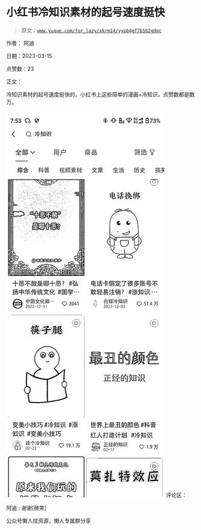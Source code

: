 # 小红书冷知识素材的起号速度挺快

> 原文：[`www.yuque.com/for_lazy/xkrm14/yypb4gf7b5b2gdqc`](https://www.yuque.com/for_lazy/xkrm14/yypb4gf7b5b2gdqc)



作者： 阿迪



日期：2023-03-15



点赞数：23



正文：



冷知识素材的起号速度挺快的，小红书上这些简单的漫画+冷知识，点赞数都是数万。



![](img/a2d0ef2f648a1cc254f590a781432c74.png)  <ne-p id="u40051a3d" data-lake-id="u40051a3d">评论区：



阿迪 : 谢谢[微笑]



公众号懒人找资源，懒人专属群分享

</ne-p>